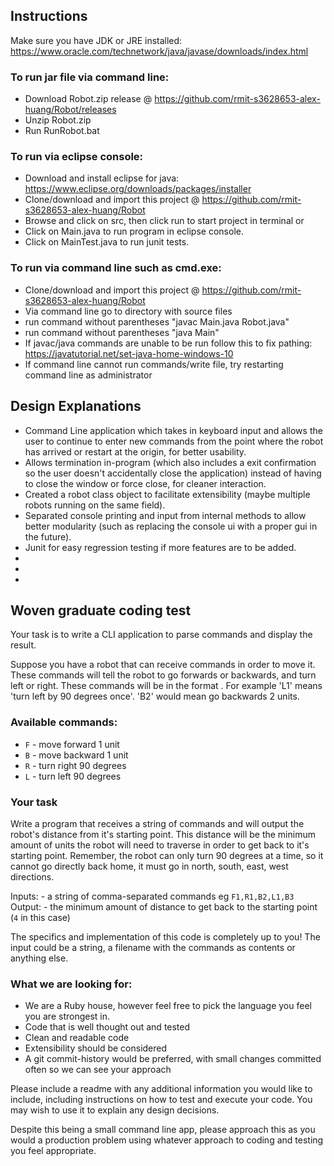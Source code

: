 ## Instructions

Make sure you have JDK or JRE installed: https://www.oracle.com/technetwork/java/javase/downloads/index.html

### To run jar file via command line:

* Download Robot.zip release @ https://github.com/rmit-s3628653-alex-huang/Robot/releases
* Unzip Robot.zip
* Run RunRobot.bat

### To run via eclipse console:

* Download and install eclipse for java: https://www.eclipse.org/downloads/packages/installer
* Clone/download and import this project @ https://github.com/rmit-s3628653-alex-huang/Robot
* Browse and click on src, then click run to start project in terminal or
* Click on Main.java to run program in eclipse console.
* Click on MainTest.java to run junit tests.

### To run via command line such as cmd.exe:

* Clone/download and import this project @ https://github.com/rmit-s3628653-alex-huang/Robot
* Via command line go to directory with source files
* run command without parentheses "javac Main.java Robot.java"
* run command without parentheses "java Main"
* If javac/java commands are unable to be run follow this to fix pathing: https://javatutorial.net/set-java-home-windows-10
* If command line cannot run commands/write file, try restarting command line as administrator


## Design Explanations

* Command Line application which takes in keyboard input and allows the user to continue to enter new commands from the point where the robot has arrived or restart at the origin, for better usability.
* Allows termination in-program (which also includes a exit confirmation so the user doesn't accidentally close the application) instead of having to close the window or force close, for cleaner interaction.
* Created a robot class object to facilitate extensibility (maybe multiple robots running on the same field).
* Separated console printing and input from internal methods to allow better modularity (such as replacing the console ui with a proper gui in the future).
* Junit for easy regression testing if more features are to be added.
*
*
*
## Woven graduate coding test

Your task is to write a CLI application to parse commands and display the result.

Suppose you have a robot that can receive commands in order to move it.  These commands will tell the robot to go forwards or backwards, and turn left or right.  These commands will be  in the format <command><number>.  For example 'L1' means 'turn left by 90 degrees once'.  'B2' would mean go backwards 2 units.

### Available commands:
* `F` - move forward 1 unit
* `B` - move backward 1 unit
* `R` - turn right 90 degrees
* `L` - turn left 90 degrees

### Your task
Write a program that receives a string of commands and will output the robot's distance from it's starting point.  This distance will be the minimum amount of units the robot will need to traverse in order to get back to it's starting point.  Remember, the robot can only turn 90 degrees at a time, so it cannot go directly back home, it must go in north, south, east, west directions.

Inputs: - a string of comma-separated commands eg `F1,R1,B2,L1,B3`
Output: - the minimum amount of distance to get back to the starting point (`4` in this case)

The specifics and implementation of this code is completely up to you!  The input could be a string, a filename with the commands as contents or anything else.

### What we are looking for:
* We are a Ruby house, however feel free to pick the language you feel you are strongest in.
* Code that is well thought out and tested
* Clean and readable code
* Extensibility should be considered
* A git commit-history would be preferred, with small changes committed often so we can see your approach

Please include a readme with any additional information you would like to include, including instructions on how to test and execute your code.  You may wish to use it to explain any design decisions.

Despite this being a small command line app, please approach this as you would a production problem using whatever approach to coding and testing you feel appropriate.
